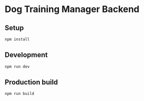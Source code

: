 # Dog Training Manager Backend

## Setup

```bash
npm install
```

## Development

```bash
npm run dev
```

## Production build

```bash
npm run build
```
